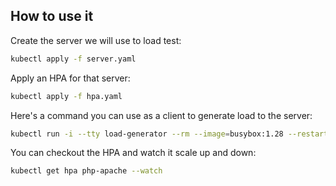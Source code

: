 ## How to use it
Create the server we will use to load test:
```bash
kubectl apply -f server.yaml
```
Apply an HPA for that server:
```bash
kubectl apply -f hpa.yaml
```
Here's a command you can use as a client to generate load to the server:
```bash
kubectl run -i --tty load-generator --rm --image=busybox:1.28 --restart=Never -- /bin/sh -c "while sleep 0.01; do wget -q -O- http://php-apache; done"
```
You can checkout the HPA and watch it scale up and down:
```bash
kubectl get hpa php-apache --watch
```
